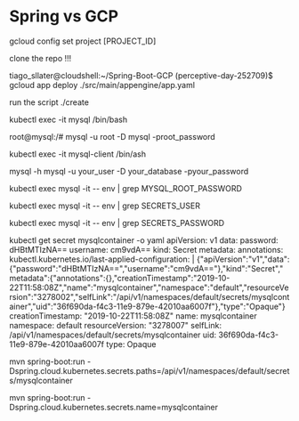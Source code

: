 # Spring vs GCP

gcloud config set project [PROJECT_ID]

clone the repo !!!

tiago_sllater@cloudshell:~/Spring-Boot-GCP (perceptive-day-252709)$ gcloud app deploy ./src/main/appengine/app.yaml



run the script ./create 

kubectl exec -it mysql /bin/bash

root@mysql:/# mysql -u root -D mysql -proot_password


kubectl exec -it mysql-client /bin/ash 
 
mysql -h mysql -u your_user -D your_database -pyour_password


kubectl exec mysql -it -- env | grep MYSQL_ROOT_PASSWORD
 
 
kubectl exec mysql -it -- env | grep SECRETS_USER
 

kubectl exec mysql -it -- env | grep SECRETS_PASSWORD



kubectl get secret mysqlcontainer -o yaml
apiVersion: v1
data:
  password: dHBtMTIzNA==
  username: cm9vdA==
kind: Secret
metadata:
  annotations:
    kubectl.kubernetes.io/last-applied-configuration: |
      {"apiVersion":"v1","data":{"password":"dHBtMTIzNA==","username":"cm9vdA=="},"kind":"Secret","metadata":{"annotations":{},"creationTimestamp":"2019-10-22T11:58:08Z","name":"mysqlcontainer","namespace":"default","resourceVersion":"3278002","selfLink":"/api/v1/namespaces/default/secrets/mysqlcontainer","uid":"36f690da-f4c3-11e9-879e-42010aa6007f"},"type":"Opaque"}
  creationTimestamp: "2019-10-22T11:58:08Z"
  name: mysqlcontainer
  namespace: default
  resourceVersion: "3278007"
  selfLink: /api/v1/namespaces/default/secrets/mysqlcontainer
  uid: 36f690da-f4c3-11e9-879e-42010aa6007f
type: Opaque



mvn spring-boot:run -Dspring.cloud.kubernetes.secrets.paths=/api/v1/namespaces/default/secrets/mysqlcontainer

mvn spring-boot:run -Dspring.cloud.kubernetes.secrets.name=mysqlcontainer